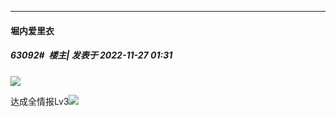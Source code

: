 

*****

####  堀内爱里衣  
##### 63092#         楼主| 发表于 2022-11-27 01:31

<img src="http://tva1.sinaimg.cn/large/005YzZJTly1h8j1movc8qj31kw16o4qp.jpg" referrerpolicy="no-referrer">

达成全情报Lv3<img src="https://static.saraba1st.com/image/smiley/face2017/007.png" referrerpolicy="no-referrer">

